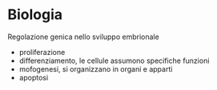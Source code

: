 # Biologia

Regolazione genica nello sviluppo embrionale

* proliferazione
* differenziamento, le cellule assumono specifiche funzioni 
* mofogenesi, si organizzano in organi e apparti
* apoptosi


<!--stackedit_data:
eyJoaXN0b3J5IjpbMjU4NjM5ODYzXX0=
-->